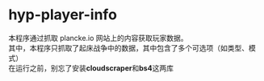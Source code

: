 # hyp-player-info
本程序通过抓取 plancke.io 网站上的内容获取玩家数据。\
其中，本程序只抓取了起床战争中的数据，其中包含了多个可选项（如类型、模式）\
在运行之前，别忘了安装**cloudscraper**和**bs4**这两库
